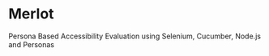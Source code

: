 Merlot
======

Persona Based Accessibility Evaluation using Selenium, Cucumber, Node.js and Personas
